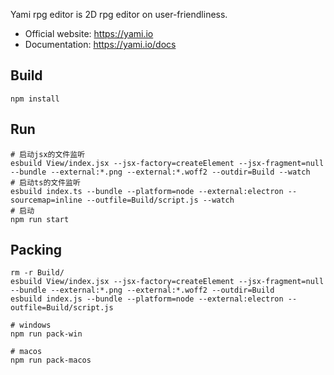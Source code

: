 Yami rpg editor is 2D rpg editor on user-friendliness.

 - Official website: https://yami.io
 - Documentation:  https://yami.io/docs

## Build 
```shell
npm install
```

## Run 
```shell
# 启动jsx的文件监听
esbuild View/index.jsx --jsx-factory=createElement --jsx-fragment=null --bundle --external:*.png --external:*.woff2 --outdir=Build --watch
# 启动ts的文件监听
esbuild index.ts --bundle --platform=node --external:electron --sourcemap=inline --outfile=Build/script.js --watch
# 启动
npm run start
```

## Packing 
```shell
rm -r Build/
esbuild View/index.jsx --jsx-factory=createElement --jsx-fragment=null --bundle --external:*.png --external:*.woff2 --outdir=Build
esbuild index.js --bundle --platform=node --external:electron --outfile=Build/script.js

# windows
npm run pack-win

# macos
npm run pack-macos
```
